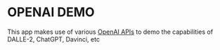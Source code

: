 # OPENAI DEMO

This app makes use of various [OpenAI APIs](https://beta.openai.com/docs/) to demo the capabilities of DALLE-2, ChatGPT, Davinci, etc
